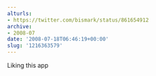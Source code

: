 ```yaml
---
alturls:
- https://twitter.com/bismark/status/861654912
archive:
- 2008-07
date: '2008-07-18T06:46:19+00:00'
slug: '1216363579'
---
```


Liking this app

